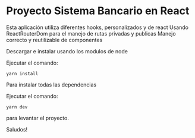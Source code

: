 # Proyecto Sistema Bancario en React

Esta aplicación utiliza diferentes hooks, personalizados y de react
Usando ReactRouterDom para el manejo de rutas privadas y publicas
Manejo correcto y reutilizable de componentes

Descargar e instalar usando los modulos de node

Ejecutar el comando:
```
yarn install
```

Para instalar todas las dependencias

Ejecutar el comando:

```
yarn dev
```

para levantar el proyecto.

Saludos!
